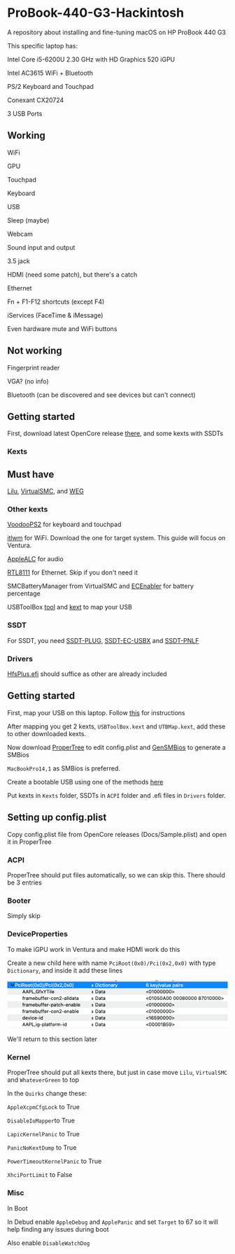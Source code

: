 # ProBook-440-G3-Hackintosh
A repository about installing and fine-tuning macOS on HP ProBook 440 G3

This specific laptop has:

Intel Core i5-6200U 2.30 GHz with HD Graphics 520 iGPU

Intel AC3615 WiFi + Bluetooth

PS/2 Keyboard and Touchpad

Conexant CX20724

3 USB Ports

## Working
WiFi

GPU

Touchpad

Keyboard

USB

Sleep (maybe)

Webcam

Sound input and output

3.5 jack

HDMI (need some patch), but there's a catch

Ethernet

Fn + F1-F12 shortcuts (except F4)

iServices (FaceTime & iMessage)

Even hardware mute and WiFi buttons

## Not working
Fingerprint reader

VGA? (no info)

Bluetooth (can be discovered and see devices but can't connect)

## Getting started
First, download latest OpenCore release [there](https://github.com/acidanthera/OpenCorePkg/releases/latest), and some kexts with SSDTs

### Kexts

## Must have

[Lilu](https://github.com/acidanthera/Lilu/releases/latest), [VirtualSMC](https://github.com/acidanthera/VirtualSMC/releases/latest), and [WEG](https://github.com/acidanthera/WhateverGreen/releases/latest)

### Other kexts
[VoodooPS2](https://github.com/acidanthera/VoodooPS2/releases/latest) for keyboard and touchpad

[itlwm](https://github.com/OpenIntelWireless/itlwm/releases/latest) for WiFi. Download the one for target system. This guide will focus on Ventura.

[AppleALC](https://github.com/acidanthera/AppleALC/releases/latest) for audio

[RTL8111](https://github.com/Mieze/RTL8111_driver_for_OS_X/releases/latest) for Ethernet. Skip if you don't need it

SMCBatteryManager from VirtualSMC and [ECEnabler](https://github.com/1Revenger1/ECEnabler) for battery percentage

USBToolBox [tool](https://github.com/USBToolBox/tool) and [kext](https://github.com/USBToolBox/kext) to map your USB

### SSDT

For SSDT, you need [SSDT-PLUG](https://dortania.github.io/Getting-Started-With-ACPI/Universal/plug), [SSDT-EC-USBX](https://dortania.github.io/Getting-Started-With-ACPI/Universal/ec-fix) and [SSDT-PNLF](https://dortania.github.io/Getting-Started-With-ACPI/Laptops/backlight)

### Drivers

[HfsPlus.efi](https://github.com/acidanthera/OcBinaryData/blob/master/Drivers/HfsPlus.efi) should suffice as other are already included

## Getting started

First, map your USB on this laptop. Follow [this](https://github.com/USBToolBox/tool) for instructions

After mapping you get 2 kexts, `USBToolBox.kext` and `UTBMap.kext`, add these to other downloaded kexts.

Now download [ProperTree](https://github.com/corpnewt/ProperTree) to edit config.plist and [GenSMBios](https://github.com/corpnewt/GenSMBIOS) to generate a SMBios

`MacBookPro14,1` as SMBios is preferred.

Create a bootable USB using one of the methods [here](https://dortania.github.io/OpenCore-Install-Guide/installer-guide/)

Put kexts in `Kexts` folder, SSDTs in `ACPI` folder and .efi files in `Drivers` folder. 

## Setting up config.plist

Copy config.plist file from OpenCore releases (Docs/Sample.plist) and open it in ProperTree

### ACPI

ProperTree should put files automatically, so we can skip this. There should be 3 entries

### Booter

Simply skip

### DeviceProperties

To make iGPU work in Ventura and make HDMI work do this 

Create a new child here with name `PciRoot(0x0)/Pci(0x2,0x0)` with type `Dictionary`, and inside it add these lines

![title](pic/gpupatch.png)

We'll return to this section later

### Kernel

ProperTree should put all kexts there, but just in case move `Lilu`, `VirtualSMC` and `WhateverGreen` to top

In the `Quirks` change these: 

`AppleXcpmCfgLock` to True

`DisableIoMapper`to True

`LapicKernelPanic` to True

`PanicNoKextDump` to True

`PowerTimeoutKernelPanic` to True

`XhciPortLimit` to False

### Misc

In Boot 

In Debud enable `AppleDebug` and `ApplePanic` and set `Target` to 67 so it will help finding any issues during boot

Also enable `DisableWatchDog`


